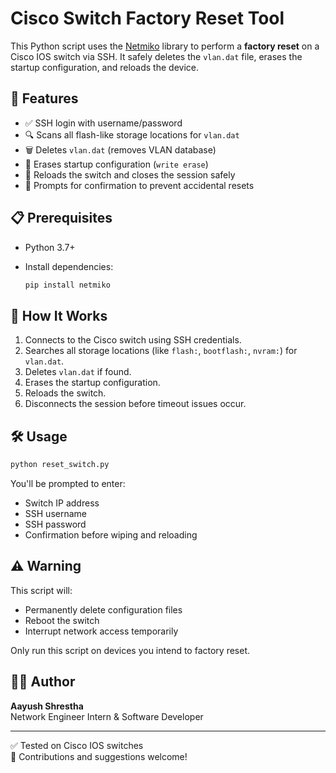 # Cisco Switch Factory Reset Tool

This Python script uses the [Netmiko](https://github.com/ktbyers/netmiko) library to perform a **factory reset** on a Cisco IOS switch via SSH. It safely deletes the `vlan.dat` file, erases the startup configuration, and reloads the device.

## 🚀 Features

- ✅ SSH login with username/password
- 🔍 Scans all flash-like storage locations for `vlan.dat`
- 🗑 Deletes `vlan.dat` (removes VLAN database)
- 💾 Erases startup configuration (`write erase`)
- 🔄 Reloads the switch and closes the session safely
- 🔐 Prompts for confirmation to prevent accidental resets

## 📋 Prerequisites

- Python 3.7+
- Install dependencies:

  ```bash
  pip install netmiko
  ```

## 🧠 How It Works

1. Connects to the Cisco switch using SSH credentials.
2. Searches all storage locations (like `flash:`, `bootflash:`, `nvram:`) for `vlan.dat`.
3. Deletes `vlan.dat` if found.
4. Erases the startup configuration.
5. Reloads the switch.
6. Disconnects the session before timeout issues occur.

## 🛠 Usage

```bash
python reset_switch.py
```

You'll be prompted to enter:
- Switch IP address
- SSH username
- SSH password
- Confirmation before wiping and reloading

## ⚠️ Warning

This script will:
- Permanently delete configuration files
- Reboot the switch
- Interrupt network access temporarily

Only run this script on devices you intend to factory reset.

## 🧑‍💻 Author

**Aayush Shrestha**  
Network Engineer Intern & Software Developer

---

✅ Tested on Cisco IOS switches  
📡 Contributions and suggestions welcome!
